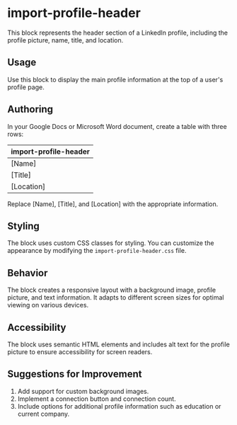 # import-profile-header

This block represents the header section of a LinkedIn profile, including the profile picture, name, title, and location.

## Usage

Use this block to display the main profile information at the top of a user's profile page.

## Authoring

In your Google Docs or Microsoft Word document, create a table with three rows:

| import-profile-header |
| :---- |
| [Name] |
| [Title] |
| [Location] |

Replace [Name], [Title], and [Location] with the appropriate information.

## Styling

The block uses custom CSS classes for styling. You can customize the appearance by modifying the `import-profile-header.css` file.

## Behavior

The block creates a responsive layout with a background image, profile picture, and text information. It adapts to different screen sizes for optimal viewing on various devices.

## Accessibility

The block uses semantic HTML elements and includes alt text for the profile picture to ensure accessibility for screen readers.

## Suggestions for Improvement

1. Add support for custom background images.
2. Implement a connection button and connection count.
3. Include options for additional profile information such as education or current company.